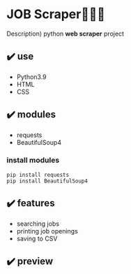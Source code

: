 # JOB Scraper👩🏻‍💻
Description) python **web scraper** project

## ✔️ use
- Python3.9
- HTML
- CSS

## ✔️ modules
- requests
- BeautifulSoup4

### install modules
```
pip install requests
pip install BeautifulSoup4
```

## ✔️ features
- searching jobs
- printing job openings
- saving to CSV

## ✔️ preview

